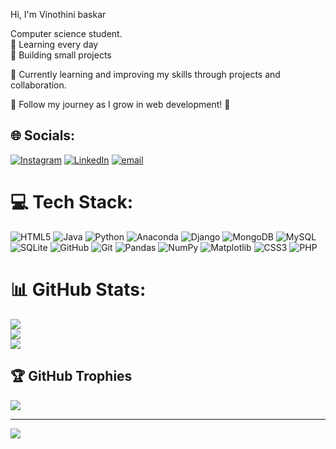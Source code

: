 Hi, I'm Vinothini baskar <br/>

 Computer science student.<br/>
🔹 Learning every day<br/>
🔹 Building small projects<br/>

🚀 Currently learning and improving my skills through projects and collaboration.<br/>

📌 Follow my journey as I grow in web development! 🚀


## 🌐 Socials:
[![Instagram](https://img.shields.io/badge/Instagram-%23E4405F.svg?logo=Instagram&logoColor=white)](https://instagram.com/imvinothini_____) [![LinkedIn](https://img.shields.io/badge/LinkedIn-%230077B5.svg?logo=linkedin&logoColor=white)](https://linkedin.com/in/vinothini-baskar-2a9357284) [![email](https://img.shields.io/badge/Email-D14836?logo=gmail&logoColor=white)](mailto:vinobaskar003@gmail.com) 

# 💻 Tech Stack:
![HTML5](https://img.shields.io/badge/html5-%23E34F26.svg?style=for-the-badge&logo=html5&logoColor=white) ![Java](https://img.shields.io/badge/java-%23ED8B00.svg?style=for-the-badge&logo=openjdk&logoColor=white) ![Python](https://img.shields.io/badge/python-3670A0?style=for-the-badge&logo=python&logoColor=ffdd54) ![Anaconda](https://img.shields.io/badge/Anaconda-%2344A833.svg?style=for-the-badge&logo=anaconda&logoColor=white) ![Django](https://img.shields.io/badge/django-%23092E20.svg?style=for-the-badge&logo=django&logoColor=white) ![MongoDB](https://img.shields.io/badge/MongoDB-%234ea94b.svg?style=for-the-badge&logo=mongodb&logoColor=white) ![MySQL](https://img.shields.io/badge/mysql-4479A1.svg?style=for-the-badge&logo=mysql&logoColor=white) ![SQLite](https://img.shields.io/badge/sqlite-%2307405e.svg?style=for-the-badge&logo=sqlite&logoColor=white) ![GitHub](https://img.shields.io/badge/github-%23121011.svg?style=for-the-badge&logo=github&logoColor=white) ![Git](https://img.shields.io/badge/git-%23F05033.svg?style=for-the-badge&logo=git&logoColor=white) ![Pandas](https://img.shields.io/badge/pandas-%23150458.svg?style=for-the-badge&logo=pandas&logoColor=white) ![NumPy](https://img.shields.io/badge/numpy-%23013243.svg?style=for-the-badge&logo=numpy&logoColor=white) ![Matplotlib](https://img.shields.io/badge/Matplotlib-%23ffffff.svg?style=for-the-badge&logo=Matplotlib&logoColor=black) ![CSS3](https://img.shields.io/badge/css3-%231572B6.svg?style=for-the-badge&logo=css3&logoColor=white) ![PHP](https://img.shields.io/badge/php-%23777BB4.svg?style=for-the-badge&logo=php&logoColor=white)
# 📊 GitHub Stats:
![](https://github-readme-stats.vercel.app/api?username=vinothini0010&theme=dark&hide_border=false&include_all_commits=false&count_private=false)<br/>
![](https://nirzak-streak-stats.vercel.app/?user=vinothini0010&theme=dark&hide_border=false)<br/>
![](https://github-readme-stats.vercel.app/api/top-langs/?username=vinothini0010&theme=dark&hide_border=false&include_all_commits=false&count_private=false&layout=compact)

## 🏆 GitHub Trophies
![](https://github-profile-trophy.vercel.app/?username=vinothini0010&theme=radical&no-frame=false&no-bg=false&margin-w=4)

---
[![](https://visitcount.itsvg.in/api?id=vinothini0010&icon=0&color=0)](https://visitcount.itsvg.in)

<!-- Proudly created with GPRM ( https://gprm.itsvg.in ) -->

